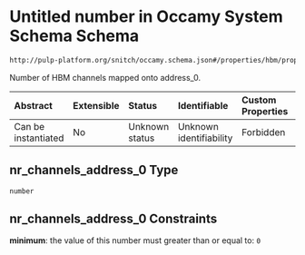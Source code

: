 # Untitled number in Occamy System Schema Schema

```txt
http://pulp-platform.org/snitch/occamy.schema.json#/properties/hbm/properties/nr_channels_address_0
```

Number of HBM channels mapped onto address\_0.

| Abstract            | Extensible | Status         | Identifiable            | Custom Properties | Additional Properties | Access Restrictions | Defined In                                                       |
| :------------------ | :--------- | :------------- | :---------------------- | :---------------- | :-------------------- | :------------------ | :--------------------------------------------------------------- |
| Can be instantiated | No         | Unknown status | Unknown identifiability | Forbidden         | Allowed               | none                | [occamy.schema.json*](occamy.schema.json "open original schema") |

## nr_channels_address\_0 Type

`number`

## nr_channels_address\_0 Constraints

**minimum**: the value of this number must greater than or equal to: `0`

